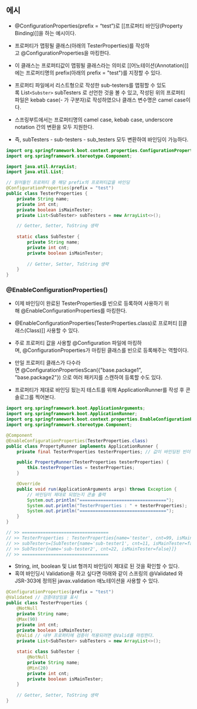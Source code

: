 
## 에시
 
-  @ConfigurationProperties(prefix = “test”)로 [[프로퍼티 바인딩(Property Binding)]]을 하는 예시이다.

- 프로퍼티가 맵핑될 클래스(아래의 TesterProperties)를 작성하고 @ConfigurationProperties을 마킹한다. 
- 이 클래스는 프로퍼티값이 맵핑될 클래스라는 의미로 [[어노테이션(Annotation)]]에는 프로퍼티명의 prefix(아래의 prefix = "test")를 지정할 수 있다.

- 프로퍼티 파일에서 리스트형으로 작성한 sub-testers를 맵핑할 수 있도록 List`<Subster>` subTesters 로 선언한 것을 볼 수 있고, 작성된 위의 프로퍼티 파일은 kebab case(- 가 구분자)로 작성하였으나 클래스 변수명은 camel case이다.

- 스프링부트에서는 프로퍼티명의 camel case, kebab case, underscore notation 간의 변환을 모두 지원한다.
- 즉, subTesters - sub-testers - sub_testers 모두 변환하여 바인딩이 가능하다.

```java
import org.springframework.boot.context.properties.ConfigurationProperties;
import org.springframework.stereotype.Component;

import java.util.ArrayList;
import java.util.List;

// 읽어들인 프로퍼티 중 해당 prefix의 프로퍼티값을 바인딩
@ConfigurationProperties(prefix = "test")
public class TesterProperties {
    private String name;
    private int cnt;
    private boolean isMainTester;
    private List<SubTester> subTesters = new ArrayList<>();

    // Getter, Setter, ToString 생략
    
    static class SubTester {
        private String name;
        private int cnt;
        private boolean isMainTester;
            
        // Getter, Setter, ToString 생략
    }
}
```

### @EnableConfigurationProperties()

- 이제 바인딩이 완료된 TesterProperties를 빈으로 등록하여 사용하기 위해 @EnableConfigurationProperties를 마킹한다.
- @EnableConfigurationProperties(TesterProperties.class)로 프로퍼티 [[클래스(Class)]] 사용할 수 있다.

- 주로 프로퍼티 값을 사용할 @Configuration 파일에 마킹하며, @ConfigurationProperties가 마킹된 클래스를 빈으로 등록해주는 역할이다.
- 만일 프로퍼티 클래스가 다수라면 @ConfigurationPropertiesScan({"base.package1", "base.package2"}) 으로 여러 패키지를 스캔하여 등록할 수도 있다.

- 프로퍼티가 제대로 바인딩 됬는지 테스트를 위해 ApplicationRunner를 작성 후 콘솔로그를 찍어본다.

```java
import org.springframework.boot.ApplicationArguments;
import org.springframework.boot.ApplicationRunner;
import org.springframework.boot.context.properties.EnableConfigurationProperties;
import org.springframework.stereotype.Component;

@Component
@EnableConfigurationProperties(TesterProperties.class)
public class PropertyRunner implements ApplicationRunner {
    private final TesterProperties testerProperties; // 값이 바인딩된 빈이 의존성 주입된다.

    public PropertyRunner(TesterProperties testerProperties) {
        this.testerProperties = testerProperties;
    }

    @Override
    public void run(ApplicationArguments args) throws Exception {
        // 바인딩이 제대로 되었는지 콘솔 출력
        System.out.println("=================================");
        System.out.println("TesterProperties : " + testerProperties);
        System.out.println("=================================");
    }
}

// >> =================================
// >> TesterProperties : TesterProperties{name='tester', cnt=99, isMainTester=true, 
// >> subTesters=[SubTester{name='sub-tester1', cnt=11, isMainTester=false},
// >> SubTester{name='sub-tester2', cnt=22, isMainTester=false}]}
// >> =================================
```

- String, int, boolean 및 List 형까지 바인딩이 제대로 된 것을 확인할 수 있다. 
- 혹여 바인딩시 Validation을 하고 싶다면 아래와 같이 스프링의 @Validated 와 JSR-303에 정의된 javax.validation 애노테이션을 사용할 수 있다.

```java
@ConfigurationProperties(prefix = "test")
@Validated // 검증대상임을 표시
public class TesterProperties {
    @NotNull
    private String name;
    @Max(90)
    private int cnt;
    private boolean isMainTester;
    @Valid // 내부 프로퍼티에 검증이 적용되려면 @Valid를 마킹한다.
    private List<SubTester> subTesters = new ArrayList<>();

    static class SubTester {
        @NotNull
        private String name;
        @Min(20)
        private int cnt;
        private boolean isMainTester;
    }
    
    // Getter, Setter, ToString 생략
}
```